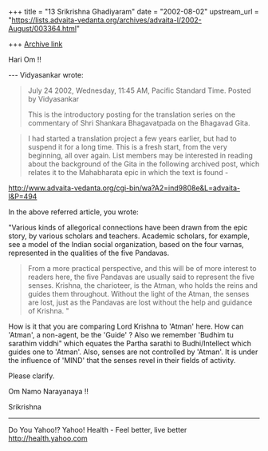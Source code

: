 +++
title = "13 Srikrishna Ghadiyaram"
date = "2002-08-02"
upstream_url = "https://lists.advaita-vedanta.org/archives/advaita-l/2002-August/003364.html"

+++
[Archive link](https://lists.advaita-vedanta.org/archives/advaita-l/2002-August/003364.html)

Hari Om !!

--- Vidyasankar <vsundaresan at HOTMAIL.COM> wrote:
> July 24 2002, Wednesday, 11:45 AM, Pacific Standard
> Time.
> Posted by Vidyasankar
>
> This is the introductory posting for the translation
> series on the
> commentary of Shri Shankara Bhagavatpada on the
> Bhagavad Gita.

>
> I had started a translation project a few years
> earlier, but had to suspend
> it for a long time. This is a fresh start, from the
> very beginning, all over
> again. List members may be interested in reading
> about the background of the
> Gita in the following archived post, which relates
> it to the Mahabharata
> epic in which the text is found -
>
>
http://www.advaita-vedanta.org/cgi-bin/wa?A2=ind9808e&L=advaita-l&P=494
>

In the above referred article, you wrote:

"Various kinds of allegorical connections have been
drawn from the epic
story, by various scholars and teachers. Academic
scholars, for example,
see a model of the Indian social organization, based
on the four varnas,
represented in the qualities of the five Pandavas.
>From a more practical
perspective, and this will be of more interest to
readers here, the five
Pandavas are usually said to represent the five
senses. Krishna, the
charioteer, is the Atman, who holds the reins and
guides them throughout.
Without the light of the Atman, the senses are lost,
just as the Pandavas
are lost without the help and guidance of Krishna. "

How is it that you are comparing Lord Krishna to
'Atman' here. How can 'Atman', a non-agent,  be the
'Guide' ?  Also we remember 'Budhim tu sarathim
viddhi" which equates the Partha sarathi to
Budhi/Intellect which guides one to 'Atman'. Also,
senses are not controlled by 'Atman'. It is under the
influence of 'MIND' that the senses revel in their
fields of activity.

Please clarify.

Om Namo Narayanaya !!

Srikrishna

__________________________________________________
Do You Yahoo!?
Yahoo! Health - Feel better, live better
http://health.yahoo.com

